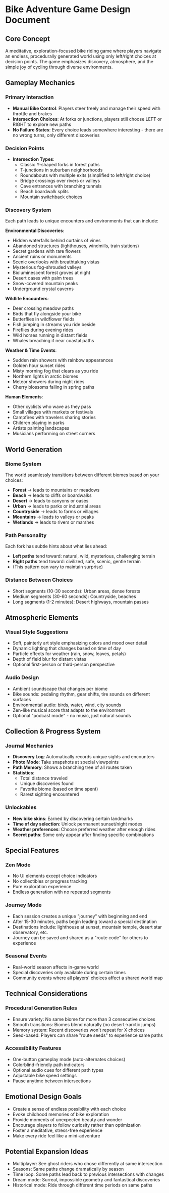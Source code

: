 # Bike Adventure Game Design Document

## Core Concept
A meditative, exploration-focused bike riding game where players navigate an endless, procedurally generated world using only left/right choices at decision points. The game emphasizes discovery, atmosphere, and the simple joy of cycling through diverse environments.

## Gameplay Mechanics

### Primary Interaction
- **Manual Bike Control**: Players steer freely and manage their speed with throttle and brakes
- **Intersection Choices**: At forks or junctions, players still choose LEFT or RIGHT to explore new paths
- **No Failure States**: Every choice leads somewhere interesting - there are no wrong turns, only different discoveries

### Decision Points
- **Intersection Types**:
  - Classic Y-shaped forks in forest paths
  - T-junctions in suburban neighborhoods
  - Roundabouts with multiple exits (simplified to left/right choice)
  - Bridge crossings over rivers or valleys
  - Cave entrances with branching tunnels
  - Beach boardwalk splits
  - Mountain switchback choices

### Discovery System
Each path leads to unique encounters and environments that can include:

**Environmental Discoveries**:
- Hidden waterfalls behind curtains of vines
- Abandoned structures (lighthouses, windmills, train stations)
- Secret gardens with rare flowers
- Ancient ruins or monuments
- Scenic overlooks with breathtaking vistas
- Mysterious fog-shrouded valleys
- Bioluminescent forest groves at night
- Desert oases with palm trees
- Snow-covered mountain peaks
- Underground crystal caverns

**Wildlife Encounters**:
- Deer crossing meadow paths
- Birds that fly alongside your bike
- Butterflies in wildflower fields
- Fish jumping in streams you ride beside
- Fireflies during evening rides
- Wild horses running in distant fields
- Whales breaching if near coastal paths

**Weather & Time Events**:
- Sudden rain showers with rainbow appearances
- Golden hour sunset rides
- Misty morning fog that clears as you ride
- Northern lights in arctic biomes
- Meteor showers during night rides
- Cherry blossoms falling in spring paths

**Human Elements**:
- Other cyclists who wave as they pass
- Small villages with markets or festivals
- Campfires with travelers sharing stories
- Children playing in parks
- Artists painting landscapes
- Musicians performing on street corners

## World Generation

### Biome System
The world seamlessly transitions between different biomes based on your choices:
- **Forest** → leads to mountains or meadows
- **Beach** → leads to cliffs or boardwalks  
- **Desert** → leads to canyons or oases
- **Urban** → leads to parks or industrial areas
- **Countryside** → leads to farms or villages
- **Mountains** → leads to valleys or peaks
- **Wetlands** → leads to rivers or marshes

### Path Personality
Each fork has subtle hints about what lies ahead:
- **Left paths** tend toward: natural, wild, mysterious, challenging terrain
- **Right paths** tend toward: civilized, safe, scenic, gentle terrain
- (This pattern can vary to maintain surprise)

### Distance Between Choices
- Short segments (10-30 seconds): Urban areas, dense forests
- Medium segments (30-60 seconds): Countryside, beaches
- Long segments (1-2 minutes): Desert highways, mountain passes

## Atmospheric Elements

### Visual Style Suggestions
- Soft, painterly art style emphasizing colors and mood over detail
- Dynamic lighting that changes based on time of day
- Particle effects for weather (rain, snow, leaves, petals)
- Depth of field blur for distant vistas
- Optional first-person or third-person perspective

### Audio Design
- Ambient soundscape that changes per biome
- Bike sounds: pedaling rhythm, gear shifts, tire sounds on different surfaces
- Environmental audio: birds, water, wind, city sounds
- Zen-like musical score that adapts to the environment
- Optional "podcast mode" - no music, just natural sounds

## Collection & Progress System

### Journal Mechanics
- **Discovery Log**: Automatically records unique sights and encounters
- **Photo Mode**: Take snapshots at special viewpoints
- **Path Memory**: Shows a branching tree of all routes taken
- **Statistics**: 
  - Total distance traveled
  - Unique discoveries found
  - Favorite biome (based on time spent)
  - Rarest sighting encountered

### Unlockables
- **New bike skins**: Earned by discovering certain landmarks
- **Time of day selection**: Unlock permanent sunset/night modes
- **Weather preferences**: Choose preferred weather after enough rides
- **Secret paths**: Some only appear after finding specific combinations

## Special Features

### Zen Mode
- No UI elements except choice indicators
- No collectibles or progress tracking
- Pure exploration experience
- Endless generation with no repeated segments

### Journey Mode  
- Each session creates a unique "journey" with beginning and end
- After 15-30 minutes, paths begin leading toward a special destination
- Destinations include: lighthouse at sunset, mountain temple, desert star observatory, etc.
- Journey can be saved and shared as a "route code" for others to experience

### Seasonal Events
- Real-world season affects in-game world
- Special discoveries only available during certain times
- Community events where all players' choices affect a shared world map

## Technical Considerations

### Procedural Generation Rules
- Ensure variety: No same biome for more than 3 consecutive choices
- Smooth transitions: Biomes blend naturally (no desert→arctic jumps)
- Memory system: Recent discoveries won't repeat for X choices
- Seed-based: Players can share "route seeds" to experience same paths

### Accessibility Features
- One-button gameplay mode (auto-alternates choices)
- Colorblind-friendly path indicators
- Optional audio cues for different path types
- Adjustable bike speed settings
- Pause anytime between intersections

## Emotional Design Goals
- Create a sense of endless possibility with each choice
- Evoke childhood memories of bike exploration
- Provide moments of unexpected beauty and wonder
- Encourage players to follow curiosity rather than optimization
- Foster a meditative, stress-free experience
- Make every ride feel like a mini-adventure

## Potential Expansion Ideas
- Multiplayer: See ghost riders who chose differently at same intersection
- Seasons: Same paths change dramatically by season
- Time loop: Some paths lead back to previous intersections with changes
- Dream mode: Surreal, impossible geometry and fantastical discoveries
- Historical mode: Ride through different time periods on same paths